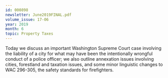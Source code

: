 ```yaml
---
id: 000898
newsletter: June2019FINAL.pdf
volume_issue: 17-06
year: 2019
month: 6
topic: Property Taxes
---
```


Today we discuss an important Washington Supreme Court case involving the liability of a city for what may have been the intentionally wrongful conduct of a police officer; we also outline annexation issues involving cities, forestland and taxation issues, and some minor linguistic changes to WAC 296-305, the safety standards for firefighters.